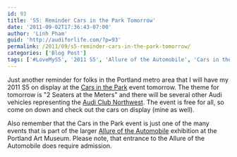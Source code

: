 ```yaml
---
id: 93
title: 'S5: Reminder Cars in the Park Tomorrow'
date: '2011-09-02T17:36:43-07:00'
author: 'Linh Pham'
guid: 'http://audiforlife.com/?p=93'
permalink: /2011/09/s5-reminder-cars-in-the-park-tomorrow/
categories: ['Blog Post']
tags: ['#LoveMyS5', '2011 S5', 'Allure of the Automobile', 'Cars in the Park', 'Dalek-5']
---
```


Just another reminder for folks in the Portland metro area that I will have my 2011 S5 on display at the [Cars in the Park](http://specialexhibitions.portlandartmuseum.org/allure/events/carsinthepark93/)</a> event tomorrow. The theme for tomorrow is "2 Seaters at the Meters" and there will be several other Audi vehicles representing the [Audi Club Northwest](http://www.audiclubnw.org/). The event is free for all, so come on down and check out the cars on display (mine as well).

Also remember that the Cars in the Park event is just one of the many events that is part of the larger [Allure of the Automobile](http://specialexhibitions.portlandartmuseum.org/allure/) exhibition at the Portland Art Museum. Please note, that entrance to the Allure of the Automobile does require admission.
